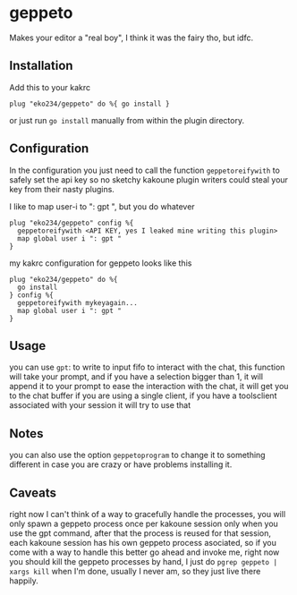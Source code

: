 # geppeto
Makes your editor a "real boy", I think it was the fairy tho, but idfc.

## Installation
Add this to your kakrc
``` kak
plug "eko234/geppeto" do %{ go install }
```
or just run `go install` manually from within the plugin directory.

## Configuration
In the configuration you just need to call the function `geppetoreifywith`
to safely set the api key so no sketchy kakoune plugin writers could steal your
key from their nasty plugins.

I like to map user-i to ": gpt ", but you do whatever
``` kak
plug "eko234/geppeto" config %{
  geppetoreifywith <API KEY, yes I leaked mine writing this plugin>
  map global user i ": gpt "
}
```
my kakrc configuration for geppeto looks like this

``` kak
plug "eko234/geppeto" do %{
  go install
} config %{
  geppetoreifywith mykeyagain...
  map global user i ": gpt "
}
```

## Usage
you can use `gpt`: to write to input fifo to interact with the chat, this function will take your prompt, and if you have a selection bigger than 1, it will append it to your prompt to ease the interaction with the chat, it will get you to the chat buffer if you are using a single client, if you have a toolsclient associated with your session it will try to use
that

## Notes
you can also use the option `geppetoprogram` to change it to something different in case you are crazy or have problems installing it.

## Caveats
right now I can't think of a way to gracefully handle the processes, you will only spawn a geppeto process once per kakoune session only when you use the gpt command, after that
the process is reused for that session, each kakoune session has his own geppeto process asociated, so if you come with a way to handle this better go ahead and invoke me, right
now you should kill the geppeto processes by hand, I just do `pgrep geppeto | xargs kill` when I'm done, usually I never am, so they just live there happily.
